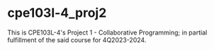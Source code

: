 # cpe103l-4_proj2
This is CPE103L-4's Project 1 - Collaborative Programming; in partial fulfillment of the said course for 4Q2023-2024.
